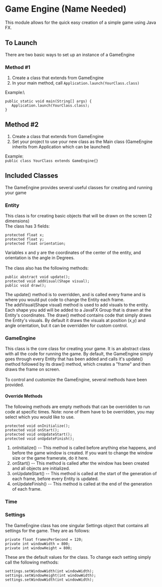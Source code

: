 # Game Engine (Name Needed)

This module allows for the quick easy creation of a simple game using Java FX.

## To Launch

There are two basic ways to set up an instance of a GameEngine

### Method #1
 1. Create a class that extends from GameEngine
 2. In your main method, call `Application.launch(YourClass.class)`
 
 Example:\
 ```
 public static void main(String[] args) {
    Application.launch(YourClass.class);
 }
 ```

 ## Method #2
 1. Create a class that extends from GameEngine
 2. Set your project to use your new class as the Main class (GameEngine inherits from
  Application which can be launched)
  
  Example:\
  `public class YourClass extends GameEngine{}`

## Included Classes
The GameEngine provides several useful classes for creating and running your game

### Entity
This class is for creating basic objects that will be drawn on the screen (2 dimensions)\
The class has 3 fields:
```
protected float x;
protected float y;
protected float orientation;
```
Variables x and y are the coordinates of the center of the entity, and orientation is the angle in Degrees.\
\
The class also has the following methods:
```
public abstract void update();
protected void addVisual(Shape visual);
public void draw();
```
The update() method is to overridden, and is called every frame and is where you would put code to change the Entity each frame.\
The addVisual(Shape visual) method is used to add visuals to the entity. Each shape you add will be added to
a JavaFX Group that is drawn at the Entity's coordinates.
The draw() method contains code that simply draws the Entity's visuals. By default it draws the visuals at position
(x,y) and angle orientation, but it can be overridden for custom control.

### GameEngine
This class is the core class for creating your game. It is an abstract class with all the code
for running the game. By default, the GameEngine simply goes through every Entity that has been added
and calls it's update() method followed by its draw() method, which creates a "frame" and then draws
the frame on screen.\
\
To control and customize the GameEngine, several methods have been provided.

#### Override Methods 
The following methods are empty methods that can be overridden to run code at specific times. Note: none of them
have to be overridden, you may select which you would like to use.
```
protected void onInitialize();
protected void onStart();
protected void onUpdateStart();
protected void onUpdateFinish();
```
1. onInitialize() -- This method is called before anything else happens, and before the game window is created.
    If you want to change the window size or the game framerate, do it here.
2. onStart() -- This method is called after the window has been created and all objects are initialized.
3. onUpdateStart() -- This method is called at the start of the generation of each
    frame, before every Entity is updated.
4. onUpdateFinish() -- This method is called at the end of the generation of each frame.

### Time

### Settings
The GameEngine class has one singular Settings object that contains all settings for the game. They are as follows:

```
private float framesPerSecond = 120;
private int windowWidth = 800;
private int windowHeight = 800;
```
These are the default values for the class. To change each setting simply call the following methods:
```
settings.setWindowWidth(int windowWidth);
settings.setWindowHeight(int windowWidth);
settings.setWindowWidth(int windowWidth);
```
